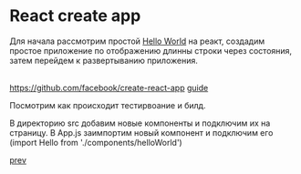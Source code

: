 <h1>React create app</h1>

<div>
Для начала рассмотрим простой <a href="./../../../React/01/app.html">Hello World</a> на реакт,
создадим простое приложение по отображению длинны строки через состояния, затем перейдем к развертыванию приложения.
</div>

<br/>

<div>

<a href="https://github.com/facebook/create-react-app">https://github.com/facebook/create-react-app</a>
<a href="https://github.com/facebook/create-react-app#user-content-user-guide">guide</a>

<div>
Посмотрим как происходит тестирвоание и билд.

<br/>

В директорию src добавим новые компоненты и подключим их на страницу.
В App.js заимпортим новый компонент и подключим его (import Hello from './components/helloWorld')
</div>

</div>

<a href="06.md">prev</a>